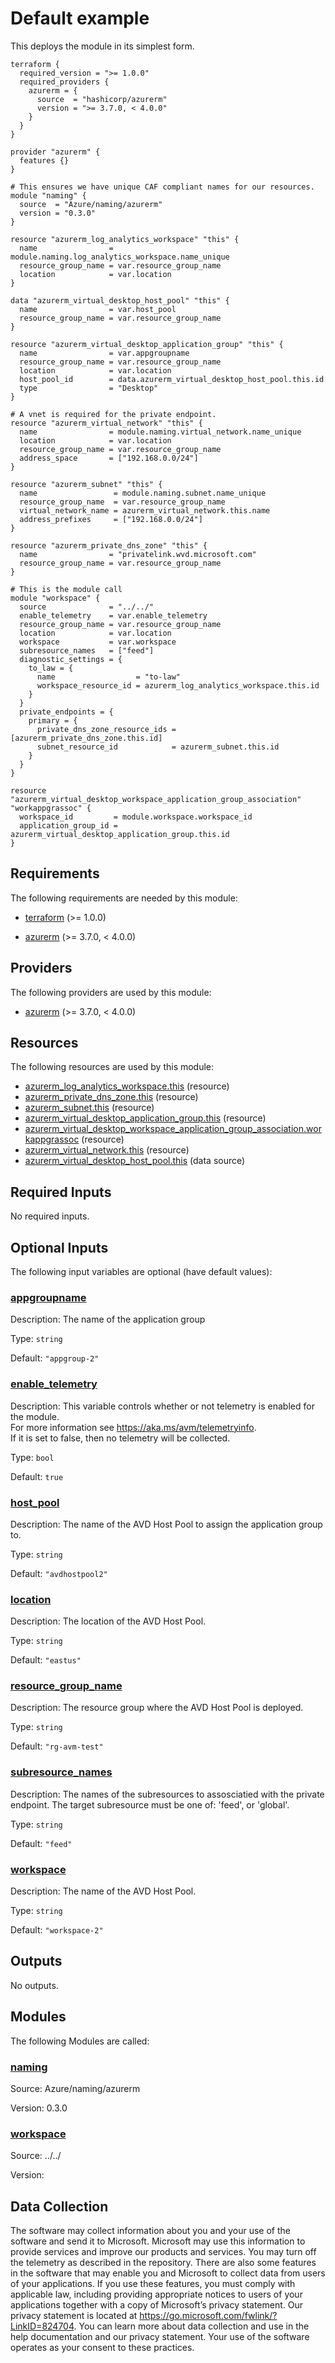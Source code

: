 <!-- BEGIN_TF_DOCS -->
# Default example

This deploys the module in its simplest form.

```hcl
terraform {
  required_version = ">= 1.0.0"
  required_providers {
    azurerm = {
      source  = "hashicorp/azurerm"
      version = ">= 3.7.0, < 4.0.0"
    }
  }
}

provider "azurerm" {
  features {}
}

# This ensures we have unique CAF compliant names for our resources.
module "naming" {
  source  = "Azure/naming/azurerm"
  version = "0.3.0"
}

resource "azurerm_log_analytics_workspace" "this" {
  name                = module.naming.log_analytics_workspace.name_unique
  resource_group_name = var.resource_group_name
  location            = var.location
}

data "azurerm_virtual_desktop_host_pool" "this" {
  name                = var.host_pool
  resource_group_name = var.resource_group_name
}

resource "azurerm_virtual_desktop_application_group" "this" {
  name                = var.appgroupname
  resource_group_name = var.resource_group_name
  location            = var.location
  host_pool_id        = data.azurerm_virtual_desktop_host_pool.this.id
  type                = "Desktop"
}

# A vnet is required for the private endpoint.
resource "azurerm_virtual_network" "this" {
  name                = module.naming.virtual_network.name_unique
  location            = var.location
  resource_group_name = var.resource_group_name
  address_space       = ["192.168.0.0/24"]
}

resource "azurerm_subnet" "this" {
  name                 = module.naming.subnet.name_unique
  resource_group_name  = var.resource_group_name
  virtual_network_name = azurerm_virtual_network.this.name
  address_prefixes     = ["192.168.0.0/24"]
}

resource "azurerm_private_dns_zone" "this" {
  name                = "privatelink.wvd.microsoft.com"
  resource_group_name = var.resource_group_name
}

# This is the module call
module "workspace" {
  source              = "../../"
  enable_telemetry    = var.enable_telemetry
  resource_group_name = var.resource_group_name
  location            = var.location
  workspace           = var.workspace
  subresource_names   = ["feed"]
  diagnostic_settings = {
    to_law = {
      name                  = "to-law"
      workspace_resource_id = azurerm_log_analytics_workspace.this.id
    }
  }
  private_endpoints = {
    primary = {
      private_dns_zone_resource_ids = [azurerm_private_dns_zone.this.id]
      subnet_resource_id            = azurerm_subnet.this.id
    }
  }
}

resource "azurerm_virtual_desktop_workspace_application_group_association" "workappgrassoc" {
  workspace_id         = module.workspace.workspace_id
  application_group_id = azurerm_virtual_desktop_application_group.this.id
}
```

<!-- markdownlint-disable MD033 -->
## Requirements

The following requirements are needed by this module:

- <a name="requirement_terraform"></a> [terraform](#requirement\_terraform) (>= 1.0.0)

- <a name="requirement_azurerm"></a> [azurerm](#requirement\_azurerm) (>= 3.7.0, < 4.0.0)

## Providers

The following providers are used by this module:

- <a name="provider_azurerm"></a> [azurerm](#provider\_azurerm) (>= 3.7.0, < 4.0.0)

## Resources

The following resources are used by this module:

- [azurerm_log_analytics_workspace.this](https://registry.terraform.io/providers/hashicorp/azurerm/latest/docs/resources/log_analytics_workspace) (resource)
- [azurerm_private_dns_zone.this](https://registry.terraform.io/providers/hashicorp/azurerm/latest/docs/resources/private_dns_zone) (resource)
- [azurerm_subnet.this](https://registry.terraform.io/providers/hashicorp/azurerm/latest/docs/resources/subnet) (resource)
- [azurerm_virtual_desktop_application_group.this](https://registry.terraform.io/providers/hashicorp/azurerm/latest/docs/resources/virtual_desktop_application_group) (resource)
- [azurerm_virtual_desktop_workspace_application_group_association.workappgrassoc](https://registry.terraform.io/providers/hashicorp/azurerm/latest/docs/resources/virtual_desktop_workspace_application_group_association) (resource)
- [azurerm_virtual_network.this](https://registry.terraform.io/providers/hashicorp/azurerm/latest/docs/resources/virtual_network) (resource)
- [azurerm_virtual_desktop_host_pool.this](https://registry.terraform.io/providers/hashicorp/azurerm/latest/docs/data-sources/virtual_desktop_host_pool) (data source)

<!-- markdownlint-disable MD013 -->
## Required Inputs

No required inputs.

## Optional Inputs

The following input variables are optional (have default values):

### <a name="input_appgroupname"></a> [appgroupname](#input\_appgroupname)

Description: The name of the application group

Type: `string`

Default: `"appgroup-2"`

### <a name="input_enable_telemetry"></a> [enable\_telemetry](#input\_enable\_telemetry)

Description: This variable controls whether or not telemetry is enabled for the module.  
For more information see https://aka.ms/avm/telemetryinfo.  
If it is set to false, then no telemetry will be collected.

Type: `bool`

Default: `true`

### <a name="input_host_pool"></a> [host\_pool](#input\_host\_pool)

Description: The name of the AVD Host Pool to assign the application group to.

Type: `string`

Default: `"avdhostpool2"`

### <a name="input_location"></a> [location](#input\_location)

Description: The location of the AVD Host Pool.

Type: `string`

Default: `"eastus"`

### <a name="input_resource_group_name"></a> [resource\_group\_name](#input\_resource\_group\_name)

Description: The resource group where the AVD Host Pool is deployed.

Type: `string`

Default: `"rg-avm-test"`

### <a name="input_subresource_names"></a> [subresource\_names](#input\_subresource\_names)

Description: The names of the subresources to assosciatied with the private endpoint. The target subresource must be one of: 'feed', or 'global'.

Type: `string`

Default: `"feed"`

### <a name="input_workspace"></a> [workspace](#input\_workspace)

Description: The name of the AVD Host Pool.

Type: `string`

Default: `"workspace-2"`

## Outputs

No outputs.

## Modules

The following Modules are called:

### <a name="module_naming"></a> [naming](#module\_naming)

Source: Azure/naming/azurerm

Version: 0.3.0

### <a name="module_workspace"></a> [workspace](#module\_workspace)

Source: ../../

Version:

<!-- markdownlint-disable-next-line MD041 -->
## Data Collection

The software may collect information about you and your use of the software and send it to Microsoft. Microsoft may use this information to provide services and improve our products and services. You may turn off the telemetry as described in the repository. There are also some features in the software that may enable you and Microsoft to collect data from users of your applications. If you use these features, you must comply with applicable law, including providing appropriate notices to users of your applications together with a copy of Microsoft’s privacy statement. Our privacy statement is located at <https://go.microsoft.com/fwlink/?LinkID=824704>. You can learn more about data collection and use in the help documentation and our privacy statement. Your use of the software operates as your consent to these practices.
<!-- END_TF_DOCS -->